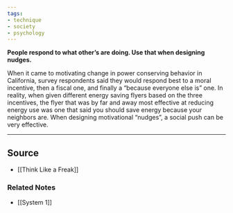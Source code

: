 ```yaml
---
tags:
- technique
- society
- psychology
---
```

**People respond to what other’s are doing. Use that when designing nudges.**

When it came to motivating change in power conserving behavior in California, survey respondents said they would respond best to a moral incentive, then a fiscal one, and finally a “because everyone else is” one. In reality, when given different energy saving flyers based on the three incentives, the flyer that was by far and away most effective at reducing energy use was one that said you should save energy because your neighbors are. When designing motivational “nudges”, a social push can be very effective.

---

## Source
- [[Think Like a Freak]]

### Related Notes
- [[System 1]]
